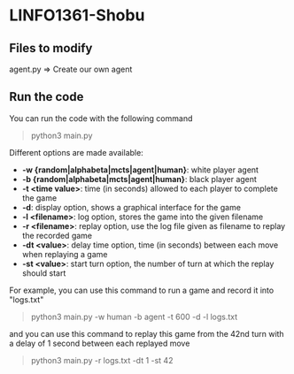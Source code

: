 # LINFO1361-Shobu


## Files to modify

agent.py => Create our own agent




## Run the code
You can run the code with the following command

> python3 main.py

Different options are made available:
- **-w {random|alphabeta|mcts|agent|human}**: white player agent
- **-b {random|alphabeta|mcts|agent|human}**: black player agent
- **-t \<time value\>**: time (in seconds) allowed to each player to complete the game
- **-d**: display option, shows a graphical interface for the game
- **-l \<filename\>**: log option, stores the game into the given filename
- **-r \<filename\>**: replay option, use the log file given as filename to replay the recorded
game
- **-dt \<value\>**: delay time option, time (in seconds) between each move when replaying
a game
- **-st \<value\>**: start turn option, the number of turn at which the replay should start

For example, you can use this command to run a game and record it into "logs.txt"

> python3 main.py -w human -b agent -t 600 -d -l logs.txt

and you can use this command to replay this game from the 42nd turn with a delay of 1 second between each replayed move

> python3 main.py -r logs.txt -dt 1 -st 42
